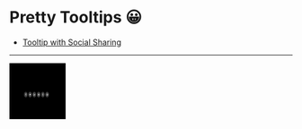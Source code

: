 # Pretty Tooltips 😀

- [Tooltip with Social Sharing](https://github.com/jshacker9999/dev/tree/main/tooltip/tooltip-with-social-sharing)

---

[<img src="../gifs/tooltip/tooltip-with-social-sharing.gif" width="100px" height="100px">](https://github.com/jshacker9999/dev/tree/main/tooltip/tooltip-with-social-sharing)
